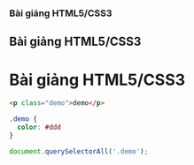 ### Bài giảng HTML5/CSS3
## Bài giảng HTML5/CSS3
# Bài giảng HTML5/CSS3

```html
<p class="demo">demo</p>
```

```css
.demo {
  color: #ddd
}
```

```js
document.querySelectorAll('.demo');
```
